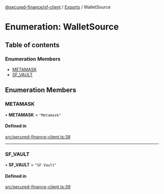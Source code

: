[@secured-finance/sf-client](../README.md) / [Exports](../modules.md) / WalletSource

# Enumeration: WalletSource

## Table of contents

### Enumeration Members

- [METAMASK](WalletSource.md#metamask)
- [SF\_VAULT](WalletSource.md#sf_vault)

## Enumeration Members

### METAMASK

• **METAMASK** = ``"Metamask"``

#### Defined in

[src/secured-finance-client.ts:38](https://github.com/Secured-Finance/sf-sdk/blob/52126c3/packages/sf-client/src/secured-finance-client.ts#L38)

___

### SF\_VAULT

• **SF\_VAULT** = ``"SF Vault"``

#### Defined in

[src/secured-finance-client.ts:39](https://github.com/Secured-Finance/sf-sdk/blob/52126c3/packages/sf-client/src/secured-finance-client.ts#L39)
